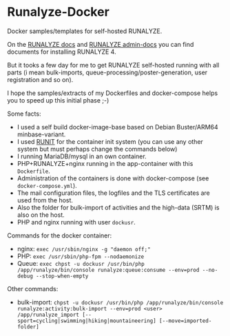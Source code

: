 # Runalyze-Docker

Docker samples/templates for self-hosted RUNALYZE.

On the [RUNALYZE docs](https://github.com/Runalyze/docs) and [RUNALYZE admin-docs](https://github.com/Runalyze/admin-docs) you can find documents for installing RUNALYZE 4.

But it tooks a few day for me to get RUNALYZE self-hosted running with all parts (i mean bulk-imports, queue-processing/poster-generation, user registration and so on).

I hope the samples/extracts of my Dockerfiles and docker-compose helps you to speed up this initial phase ;-)

Some facts:
* I used a self build docker-image-base based on Debian Buster/ARM64 minbase-variant.
* I used [RUNIT](http://smarden.org/runit/) for the container init system (you can use any other system but must perhaps change the commands below)
* I running MariaDB/mysql in an own container. 
* PHP+RUNALYZE+nginx running in the app-container with this `Dockerfile`.
* Administration of the containers is done with docker-compose (see `docker-compose.yml`).
* The mail configuration files, the logfiles and the TLS certificates are used from the host.
* Also the folder for bulk-import of activities and the high-data (SRTM) is also on the host.
* PHP and nginx running with user `dockusr`.

Commands for the docker container:
* nginx: `exec /usr/sbin/nginx -g "daemon off;"`
* PHP: `exec /usr/sbin/php-fpm --nodaemonize`
* Queue: `exec chpst -u dockusr /usr/bin/php /app/runalyze/bin/console runalyze:queue:consume --env=prod --no-debug --stop-when-empty`

Other commands:
* bulk-import: `chpst -u dockusr /usr/bin/php /app/runalyze/bin/console runalyze:activity:bulk-import --env=prod <user> /app/runalyze_import [--sport=cycling|swimming|hiking|mountaineering] [--move=imported-folder]`
